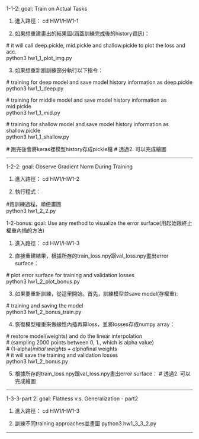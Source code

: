 1-1-2:
goal: Train on Actual Tasks
1. 進入路徑：
cd HW1/HW1-1

2. 如果想重建畫出的結果圖(涵蓋訓練完成後的history資訊)：

\# it will call deep.pickle, mid.pickle and shallow.pickle to plot the loss and acc. <br>
python3 hw1_1_plot_img.py <br>

3. 如果想重新跑訓練部分執行以下指令：

\# training for deep model and save model history information as deep.pickle <br>
python3 hw1_1_deep.py <br>

\# training for middle model and save model history information as mid.pickle <br>
python3 hw1_1_mid.py <br>

\# training for shallow model and save model history information as shallow.pickle <br>
python3 hw1_1_shallow.py <br>

\# 跑完後會將keras裡模型history存成pickle檔
\# 透過2. 可以完成繪圖
______________________________________________________
1-2-2:
goal: Observe Gradient Norm During Training
1. 進入路徑：
cd HW1/HW1-2

2. 執行程式：

\#跑訓練過程，順便畫圖 <br>
python3 hw1_2_2.py <br>

1-2-bonus:
goal: Use any method to visualize the error surface(用起始跟終止權重內插的方法)
1. 進入路徑：
cd HW1/HW1-3

2. 直接重建結果，根據所存的train_loss.npy跟val_loss.npy畫出error surface：

\# plot error surface for training and validation losses <br>
python3 hw1_2_plot_bonus.py <br>

3. 如果要重新訓練，從這里開始。首先，訓練模型並save model(存權重):

\# training and saving the model <br>
python3 hw1_2_bonus_train.py <br>

4. 恢復模型權重來做線性內插再算loss，並將losses存成numpy array：

\# restore model(weights) and do the linear interpolation <br>
\# (sampling 2000 points between 0, 1., which is alpha value) <br>
\# (1-alpha)*initial weights + alpha*final weights <br>
\# it will save the training and validation losses <br>
python3 hw1_2_bonus.py <br>

5. 根據所存的train_loss.npy跟val_loss.npy畫出error surface：
\# 透過2. 可以完成繪圖
_________________________________________________

1-3-3-part 2:
goal: Flatness v.s. Generalization - part2
1. 進入路徑：
cd HW1/HW1-3

2. 訓練不同training approaches並畫圖
python3 hw1_3_3_2.py
__________________________________________________

